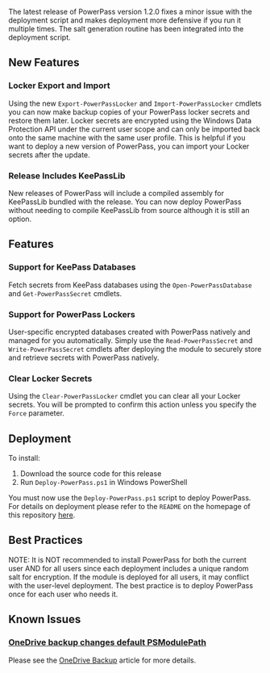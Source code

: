 The latest release of PowerPass version 1.2.0 fixes a minor issue with the deployment script and makes deployment more defensive if you run it multiple times. The salt generation routine has been integrated into the deployment script.

## New Features
### Locker Export and Import
Using the new `Export-PowerPassLocker` and `Import-PowerPassLocker` cmdlets you can now make backup copies of your PowerPass locker secrets and restore them later. Locker secrets are encrypted using the Windows Data Protection API under the current user scope and can only be imported back onto the same machine with the same user profile. This is helpful if you want to deploy a new version of PowerPass, you can import your Locker secrets after the update.
### Release Includes KeePassLib
New releases of PowerPass will include a compiled assembly for KeePassLib bundled with the release. You can now deploy PowerPass without needing to compile KeePassLib from source although it is still an option.

## Features
### Support for KeePass Databases
Fetch secrets from KeePass databases using the `Open-PowerPassDatabase` and `Get-PowerPassSecret` cmdlets.
### Support for PowerPass Lockers
User-specific encrypted databases created with PowerPass natively and managed for you automatically. Simply use the `Read-PowerPassSecret` and `Write-PowerPassSecret` cmdlets after deploying the module to securely store and retrieve secrets with PowerPass natively.
### Clear Locker Secrets
Using the `Clear-PowerPassLocker` cmdlet you can clear all your Locker secrets. You will be prompted to confirm this action unless you specify the `Force` parameter.

## Deployment
To install:
1. Download the source code for this release
2. Run `Deploy-PowerPass.ps1` in Windows PowerShell

You must now use the `Deploy-PowerPass.ps1` script to deploy PowerPass. For details on deployment please refer to the `README` on the homepage of this repository [here](https://github.com/chopinrlz/powerpass).

## Best Practices
NOTE: It is NOT recommended to install PowerPass for both the current user AND for all users since each deployment includes a unique random salt for encryption. If the module is deployed for all users, it may conflict with the user-level deployment.  The best practice is to deploy PowerPass once for each user who needs it.

## Known Issues
### [OneDrive backup changes default PSModulePath](https://github.com/chopinrlz/powerpass/issues/2)
Please see the [OneDrive Backup](https://chopinrlz.github.io/powerpass/onedrivebackup) article for more details.
